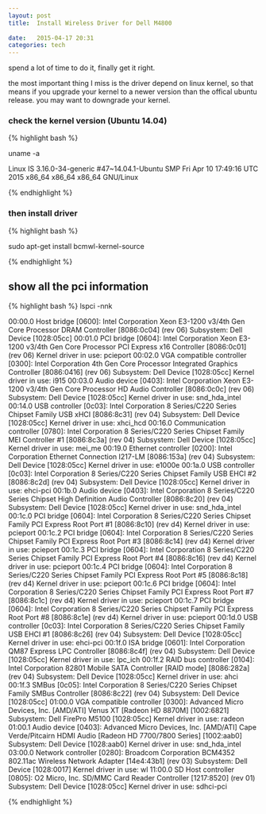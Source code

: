 ```yaml
---
layout: post
title:  Install Wireless Driver for Dell M4800
 
date:   2015-04-17 20:31 
categories: tech 
---
```

spend a lot of time to do it, finally get it right.

the most important thing I miss is the driver depend on linux kernel, so that means if you upgrade your kernel to a newer version than the offical ubuntu release. you may want to downgrade your kernel.

### check the kernel version (Ubuntu 14.04)

{% highlight bash %}

uname -a

Linux IS 3.16.0-34-generic #47~14.04.1-Ubuntu SMP Fri Apr 10 17:49:16 UTC 2015 x86_64 x86_64 x86_64 GNU/Linux

{% endhighlight %}

### then install driver 

{% highlight bash %}

sudo apt-get install bcmwl-kernel-source

{% endhighlight %}

## show all the pci information

{% highlight bash %}
lspci -nnk

00:00.0 Host bridge [0600]: Intel Corporation Xeon E3-1200 v3/4th Gen Core Processor DRAM Controller [8086:0c04] (rev 06)
	Subsystem: Dell Device [1028:05cc]
00:01.0 PCI bridge [0604]: Intel Corporation Xeon E3-1200 v3/4th Gen Core Processor PCI Express x16 Controller [8086:0c01] (rev 06)
	Kernel driver in use: pcieport
00:02.0 VGA compatible controller [0300]: Intel Corporation 4th Gen Core Processor Integrated Graphics Controller [8086:0416] (rev 06)
	Subsystem: Dell Device [1028:05cc]
	Kernel driver in use: i915
00:03.0 Audio device [0403]: Intel Corporation Xeon E3-1200 v3/4th Gen Core Processor HD Audio Controller [8086:0c0c] (rev 06)
	Subsystem: Dell Device [1028:05cc]
	Kernel driver in use: snd_hda_intel
00:14.0 USB controller [0c03]: Intel Corporation 8 Series/C220 Series Chipset Family USB xHCI [8086:8c31] (rev 04)
	Subsystem: Dell Device [1028:05cc]
	Kernel driver in use: xhci_hcd
00:16.0 Communication controller [0780]: Intel Corporation 8 Series/C220 Series Chipset Family MEI Controller #1 [8086:8c3a] (rev 04)
	Subsystem: Dell Device [1028:05cc]
	Kernel driver in use: mei_me
00:19.0 Ethernet controller [0200]: Intel Corporation Ethernet Connection I217-LM [8086:153a] (rev 04)
	Subsystem: Dell Device [1028:05cc]
	Kernel driver in use: e1000e
00:1a.0 USB controller [0c03]: Intel Corporation 8 Series/C220 Series Chipset Family USB EHCI #2 [8086:8c2d] (rev 04)
	Subsystem: Dell Device [1028:05cc]
	Kernel driver in use: ehci-pci
00:1b.0 Audio device [0403]: Intel Corporation 8 Series/C220 Series Chipset High Definition Audio Controller [8086:8c20] (rev 04)
	Subsystem: Dell Device [1028:05cc]
	Kernel driver in use: snd_hda_intel
00:1c.0 PCI bridge [0604]: Intel Corporation 8 Series/C220 Series Chipset Family PCI Express Root Port #1 [8086:8c10] (rev d4)
	Kernel driver in use: pcieport
00:1c.2 PCI bridge [0604]: Intel Corporation 8 Series/C220 Series Chipset Family PCI Express Root Port #3 [8086:8c14] (rev d4)
	Kernel driver in use: pcieport
00:1c.3 PCI bridge [0604]: Intel Corporation 8 Series/C220 Series Chipset Family PCI Express Root Port #4 [8086:8c16] (rev d4)
	Kernel driver in use: pcieport
00:1c.4 PCI bridge [0604]: Intel Corporation 8 Series/C220 Series Chipset Family PCI Express Root Port #5 [8086:8c18] (rev d4)
	Kernel driver in use: pcieport
00:1c.6 PCI bridge [0604]: Intel Corporation 8 Series/C220 Series Chipset Family PCI Express Root Port #7 [8086:8c1c] (rev d4)
	Kernel driver in use: pcieport
00:1c.7 PCI bridge [0604]: Intel Corporation 8 Series/C220 Series Chipset Family PCI Express Root Port #8 [8086:8c1e] (rev d4)
	Kernel driver in use: pcieport
00:1d.0 USB controller [0c03]: Intel Corporation 8 Series/C220 Series Chipset Family USB EHCI #1 [8086:8c26] (rev 04)
	Subsystem: Dell Device [1028:05cc]
	Kernel driver in use: ehci-pci
00:1f.0 ISA bridge [0601]: Intel Corporation QM87 Express LPC Controller [8086:8c4f] (rev 04)
	Subsystem: Dell Device [1028:05cc]
	Kernel driver in use: lpc_ich
00:1f.2 RAID bus controller [0104]: Intel Corporation 82801 Mobile SATA Controller [RAID mode] [8086:282a] (rev 04)
	Subsystem: Dell Device [1028:05cc]
	Kernel driver in use: ahci
00:1f.3 SMBus [0c05]: Intel Corporation 8 Series/C220 Series Chipset Family SMBus Controller [8086:8c22] (rev 04)
	Subsystem: Dell Device [1028:05cc]
01:00.0 VGA compatible controller [0300]: Advanced Micro Devices, Inc. [AMD/ATI] Venus XT [Radeon HD 8870M] [1002:6821]
	Subsystem: Dell FirePro M5100 [1028:05cc]
	Kernel driver in use: radeon
01:00.1 Audio device [0403]: Advanced Micro Devices, Inc. [AMD/ATI] Cape Verde/Pitcairn HDMI Audio [Radeon HD 7700/7800 Series] [1002:aab0]
	Subsystem: Dell Device [1028:aab0]
	Kernel driver in use: snd_hda_intel
03:00.0 Network controller [0280]: Broadcom Corporation BCM4352 802.11ac Wireless Network Adapter [14e4:43b1] (rev 03)
	Subsystem: Dell Device [1028:0017]
	Kernel driver in use: wl
11:00.0 SD Host controller [0805]: O2 Micro, Inc. SD/MMC Card Reader Controller [1217:8520] (rev 01)
	Subsystem: Dell Device [1028:05cc]
	Kernel driver in use: sdhci-pci

{% endhighlight %}
